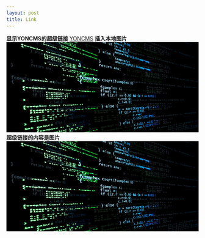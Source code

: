 ```yaml
---
layout: post
title: Link
---
```

**显示YONCMS的超级链接**
[YONCMS](https://yoncms.github.io/)
**插入本地图片**
![IMAGE](/imgs/computer.jpg "Computer")
**超级链接的内容是图片**
[![YONCMS](/imgs/computer.jpg "Computer")](https://yoncms.github.io/)

